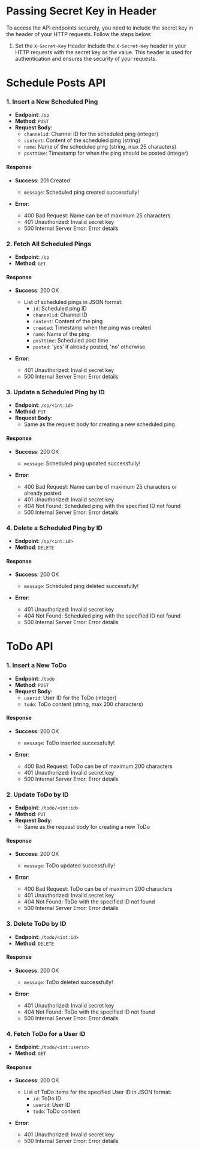 # Passing Secret Key in Header

To access the API endpoints securely, you need to include the secret key in the header of your HTTP requests. Follow the steps below:

1. Set the `X-Secret-Key` Header
   Include the `X-Secret-Key` header in your HTTP requests with the secret key as the value. This header is used for authentication and ensures the security of your requests.

# Schedule Posts API

### 1. Insert a New Scheduled Ping

- **Endpoint**: `/sp`
- **Method**: `POST`
- **Request Body**:
  - `channelid`: Channel ID for the scheduled ping (integer)
  - `content`: Content of the scheduled ping (string)
  - `name`: Name of the scheduled ping (string, max 25 characters)
  - `posttime`: Timestamp for when the ping should be posted (integer)

#### Response

- **Success**: 201 Created
  - `message`: Scheduled ping created successfully!

- **Error**:
  - 400 Bad Request: Name can be of maximum 25 characters
  - 401 Unauthorized: Invalid secret key
  - 500 Internal Server Error: Error details

### 2. Fetch All Scheduled Pings

- **Endpoint**: `/sp`
- **Method**: `GET`

#### Response

- **Success**: 200 OK
  - List of scheduled pings in JSON format:
    - `id`: Scheduled ping ID
    - `channelid`: Channel ID
    - `content`: Content of the ping
    - `created`: Timestamp when the ping was created
    - `name`: Name of the ping
    - `posttime`: Scheduled post time
    - `posted`: 'yes' if already posted, 'no' otherwise

- **Error**:
  - 401 Unauthorized: Invalid secret key
  - 500 Internal Server Error: Error details

### 3. Update a Scheduled Ping by ID

- **Endpoint**: `/sp/<int:id>`
- **Method**: `PUT`
- **Request Body**:
  - Same as the request body for creating a new scheduled ping

#### Response

- **Success**: 200 OK
  - `message`: Scheduled ping updated successfully!

- **Error**:
  - 400 Bad Request: Name can be of maximum 25 characters or already posted
  - 401 Unauthorized: Invalid secret key
  - 404 Not Found: Scheduled ping with the specified ID not found
  - 500 Internal Server Error: Error details

### 4. Delete a Scheduled Ping by ID

- **Endpoint**: `/sp/<int:id>`
- **Method**: `DELETE`

#### Response

- **Success**: 200 OK
  - `message`: Scheduled ping deleted successfully!

- **Error**:
  - 401 Unauthorized: Invalid secret key
  - 404 Not Found: Scheduled ping with the specified ID not found
  - 500 Internal Server Error: Error details


# ToDo API

### 1. Insert a New ToDo

- **Endpoint**: `/todo`
- **Method**: `POST`
- **Request Body**:
  - `userid`: User ID for the ToDo (integer)
  - `todo`: ToDo content (string, max 200 characters)

#### Response

- **Success**: 200 OK
  - `message`: ToDo inserted successfully!

- **Error**:
  - 400 Bad Request: ToDo can be of maximum 200 characters
  - 401 Unauthorized: Invalid secret key
  - 500 Internal Server Error: Error details

### 2. Update ToDo by ID

- **Endpoint**: `/todo/<int:id>`
- **Method**: `PUT`
- **Request Body**:
  - Same as the request body for creating a new ToDo

#### Response

- **Success**: 200 OK
  - `message`: ToDo updated successfully!

- **Error**:
  - 400 Bad Request: ToDo can be of maximum 200 characters
  - 401 Unauthorized: Invalid secret key
  - 404 Not Found: ToDo with the specified ID not found
  - 500 Internal Server Error: Error details

### 3. Delete ToDo by ID

- **Endpoint**: `/todo/<int:id>`
- **Method**: `DELETE`

#### Response

- **Success**: 200 OK
  - `message`: ToDo deleted successfully!

- **Error**:
  - 401 Unauthorized: Invalid secret key
  - 404 Not Found: ToDo with the specified ID not found
  - 500 Internal Server Error: Error details

### 4. Fetch ToDo for a User ID

- **Endpoint**: `/todo/<int:userid>`
- **Method**: `GET`

#### Response

- **Success**: 200 OK
  - List of ToDo items for the specified User ID in JSON format:
    - `id`: ToDo ID
    - `userid`: User ID
    - `todo`: ToDo content

- **Error**:
  - 401 Unauthorized: Invalid secret key
  - 500 Internal Server Error: Error details
